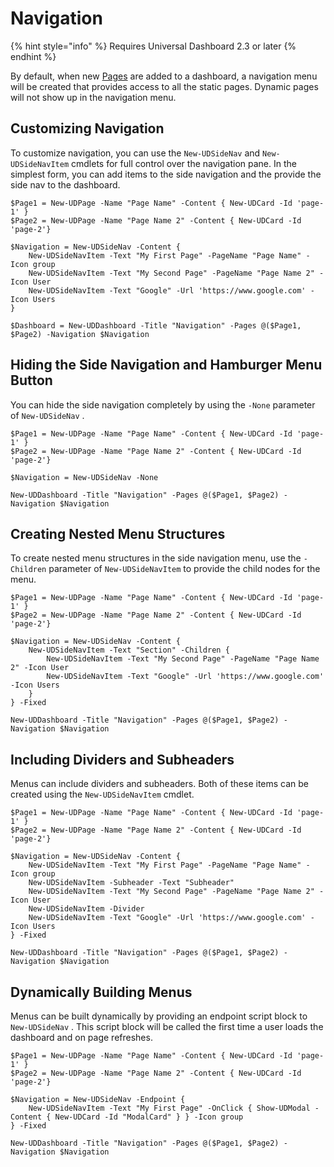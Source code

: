 # Navigation

{% hint style="info" %}
Requires Universal Dashboard 2.3 or later
{% endhint %}

By default, when new [Pages](pages.md) are added to a dashboard, a navigation menu will be created that provides access to all the static pages. Dynamic pages will not show up in the navigation menu. 

## Customizing Navigation

To customize navigation, you can use the `New-UDSideNav` and `New-UDSideNavItem` cmdlets for full control over the navigation pane. In the simplest form, you can add items to the side navigation and the provide the side nav to the dashboard. 

```text
$Page1 = New-UDPage -Name "Page Name" -Content { New-UDCard -Id 'page-1' }
$Page2 = New-UDPage -Name "Page Name 2" -Content { New-UDCard -Id 'page-2'}

$Navigation = New-UDSideNav -Content {
    New-UDSideNavItem -Text "My First Page" -PageName "Page Name" -Icon group
    New-UDSideNavItem -Text "My Second Page" -PageName "Page Name 2" -Icon User
    New-UDSideNavItem -Text "Google" -Url 'https://www.google.com' -Icon Users
}

$Dashboard = New-UDDashboard -Title "Navigation" -Pages @($Page1, $Page2) -Navigation $Navigation
```

## Hiding the Side Navigation and Hamburger Menu Button

You can hide the side navigation completely by using the `-None` parameter of `New-UDSideNav` . 

```text
$Page1 = New-UDPage -Name "Page Name" -Content { New-UDCard -Id 'page-1' }
$Page2 = New-UDPage -Name "Page Name 2" -Content { New-UDCard -Id 'page-2'}

$Navigation = New-UDSideNav -None

New-UDDashboard -Title "Navigation" -Pages @($Page1, $Page2) -Navigation $Navigation
```

## Creating Nested Menu Structures 

To create nested menu structures in the side navigation menu, use the `-Children` parameter of `New-UDSideNavItem` to provide the child nodes for the menu. 

```text
$Page1 = New-UDPage -Name "Page Name" -Content { New-UDCard -Id 'page-1' }
$Page2 = New-UDPage -Name "Page Name 2" -Content { New-UDCard -Id 'page-2'}

$Navigation = New-UDSideNav -Content {
    New-UDSideNavItem -Text "Section" -Children {
        New-UDSideNavItem -Text "My Second Page" -PageName "Page Name 2" -Icon User
        New-UDSideNavItem -Text "Google" -Url 'https://www.google.com' -Icon Users
    }
} -Fixed

New-UDDashboard -Title "Navigation" -Pages @($Page1, $Page2) -Navigation $Navigation
```

## Including Dividers and Subheaders

Menus can include dividers and subheaders. Both of these items can be created using the `New-UDSideNavItem` cmdlet. 

```text
$Page1 = New-UDPage -Name "Page Name" -Content { New-UDCard -Id 'page-1' }
$Page2 = New-UDPage -Name "Page Name 2" -Content { New-UDCard -Id 'page-2'}

$Navigation = New-UDSideNav -Content {
    New-UDSideNavItem -Text "My First Page" -PageName "Page Name" -Icon group
    New-UDSideNavItem -Subheader -Text "Subheader"
    New-UDSideNavItem -Text "My Second Page" -PageName "Page Name 2" -Icon User
    New-UDSideNavItem -Divider
    New-UDSideNavItem -Text "Google" -Url 'https://www.google.com' -Icon Users
} -Fixed

New-UDDashboard -Title "Navigation" -Pages @($Page1, $Page2) -Navigation $Navigation
```

## Dynamically Building Menus

Menus can be built dynamically by providing an endpoint script block to `New-UDSideNav` . This script block will be called the first time a user loads the dashboard and on page refreshes. 

```text
$Page1 = New-UDPage -Name "Page Name" -Content { New-UDCard -Id 'page-1' }
$Page2 = New-UDPage -Name "Page Name 2" -Content { New-UDCard -Id 'page-2'}

$Navigation = New-UDSideNav -Endpoint {
    New-UDSideNavItem -Text "My First Page" -OnClick { Show-UDModal -Content { New-UDCard -Id "ModalCard" } } -Icon group
} -Fixed

New-UDDashboard -Title "Navigation" -Pages @($Page1, $Page2) -Navigation $Navigation
```

